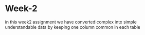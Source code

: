 # Week-2
in this week2 assignment we have converted complex into simple understandable data by keeping one column common in each table
